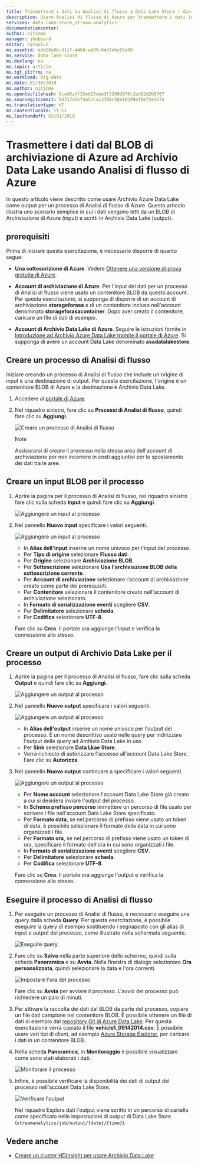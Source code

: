 ```yaml
---
title: Trasmettere i dati da Analisi di flusso a Data Lake Store | Azure
description: Usare Analisi di flusso di Azure per trasmettere i dati in Archivio Azure Data Lake
services: data-lake-store,stream-analytics
documentationcenter: 
author: nitinme
manager: jhubbard
editor: cgronlun
ms.assetid: edb58e0b-311f-44b0-a499-04d7e6c07a90
ms.service: data-lake-store
ms.devlang: na
ms.topic: article
ms.tgt_pltfrm: na
ms.workload: big-data
ms.date: 01/30/2018
ms.author: nitinme
ms.openlocfilehash: 8ced5aff33ed23aee3f3399d876c1ed62d2b5707
ms.sourcegitcommit: 9d317dabf4a5cca13308c50a10349af0e72e1b7e
ms.translationtype: HT
ms.contentlocale: it-IT
ms.lasthandoff: 02/01/2018
---
```

# <a name="stream-data-from-azure-storage-blob-into-data-lake-store-using-azure-stream-analytics"></a>Trasmettere i dati dal BLOB di archiviazione di Azure ad Archivio Data Lake usando Analisi di flusso di Azure
In questo articolo viene descritto come usare Archivio Azure Data Lake come output per un processo di Analisi di flusso di Azure. Questo articolo illustra uno scenario semplice in cui i dati vengono letti da un BLOB di Archiviazione di Azure (input) e scritti in Archivio Data Lake (output).

## <a name="prerequisites"></a>prerequisiti
Prima di iniziare questa esercitazione, è necessario disporre di quanto segue:

* **Una sottoscrizione di Azure**. Vedere [Ottenere una versione di prova gratuita di Azure](https://azure.microsoft.com/pricing/free-trial/).

* **Account di archiviazione di Azure**. Per l'input dei dati per un processo di Analisi di flusso viene usato un contenitore BLOB da questo account. Per questa esercitazione, si supponga di disporre di un account di archiviazione **storageforasa** e di un contenitore incluso nell'account denominato **storageforasacontainer**. Dopo aver creato il contenitore, caricare un file di dati di esempio. 
  
* **Account di Archivio Data Lake di Azure**. Seguire le istruzioni fornite in [Introduzione ad Archivio Azure Data Lake tramite il portale di Azure](data-lake-store-get-started-portal.md). Si supponga di avere un account Data Lake denominato **asadatalakestore**. 

## <a name="create-a-stream-analytics-job"></a>Creare un processo di Analisi di flusso
Iniziare creando un processo di Analisi di flusso che include un'origine di input e una destinazione di output. Per questa esercitazione, l'origine è un contenitore BLOB di Azure e la destinazione è Archivio Data Lake.

1. Accedere al [portale di Azure](https://portal.azure.com).

2. Nel riquadro sinistro, fare clic su **Processi di Analisi di flusso**, quindi fare clic su **Aggiungi**.

    ![Creare un processo di Analisi di flusso](./media/data-lake-store-stream-analytics/create.job.png "Creare un processo di Analisi di flusso")

    > [!NOTE]
    > Assicurarsi di creare il processo nella stessa area dell'account di archiviazione per non incorrere in costi aggiuntivi per lo spostamento dei dati tra le aree.
    >

## <a name="create-a-blob-input-for-the-job"></a>Creare un input BLOB per il processo

1. Aprire la pagina per il processo di Analisi di flusso, nel riquadro sinistro fare clic sulla scheda **Input** e quindi fare clic su **Aggiungi**.

    ![Aggiungere un input al processo](./media/data-lake-store-stream-analytics/create.input.1.png "Aggiungere un input al processo")

2. Nel pannello **Nuovo input** specificare i valori seguenti.

    ![Aggiungere un input al processo](./media/data-lake-store-stream-analytics/create.input.2.png "Aggiungere un input al processo")

    * In **Alias dell'input** inserire un nome univoco per l'input del processo.
    * Per **Tipo di origine** selezionare **Flusso dati**.
    * Per **Origine** selezionare **Archiviazione BLOB**.
    * Per **Sottoscrizione** selezionare **Usa l'archiviazione BLOB della sottoscrizione corrente**.
    * Per **Account di archiviazione** selezionare l'account di archiviazione creato come parte dei prerequisiti. 
    * Per **Contenitore** selezionare il contenitore creato nell'account di archiviazione selezionato.
    * In **Formato di serializzazione eventi** scegliere **CSV**.
    * Per **Delimitatore** selezionare **scheda**.
    * Per **Codifica** selezionare **UTF-8**.

    Fare clic su **Crea**. Il portale ora aggiunge l'input e verifica la connessione allo stesso.


## <a name="create-a-data-lake-store-output-for-the-job"></a>Creare un output di Archivio Data Lake per il processo

1. Aprire la pagina per il processo di Analisi di flusso, fare clic sulla scheda **Output** e quindi fare clic su **Aggiungi**.

    ![Aggiungere un output al processo](./media/data-lake-store-stream-analytics/create.output.1.png "Aggiungere un output al processo")

2. Nel pannello **Nuovo output** specificare i valori seguenti.

    ![Aggiungere un output al processo](./media/data-lake-store-stream-analytics/create.output.2.png "Aggiungere un output al processo")

    * In **Alias dell'output** inserire un nome univoco per l'output del processo. È un nome descrittivo usato nelle query per indirizzare l'output delle query ad Archivio Data Lake in uso.
    * Per **Sink** selezionare **Data Lkae Store**.
    * Verrà richiesto di autorizzare l'accesso all'account Data Lake Store. Fare clic su **Autorizza**.

3. Nel pannello **Nuovo output** continuare a specificare i valori seguenti.

    ![Aggiungere un output al processo](./media/data-lake-store-stream-analytics/create.output.3.png "Aggiungere un output al processo")

    * Per **Nome account** selezionare l'account Data Lake Store già creato a cui si desidera inviare l'output del processo.
    * In **Schema prefisso percorso** immettere un percorso di file usato per scrivere i file nell'account Data Lake Store specificato.
    * Per **Formato data**, se nel percorso di prefisso viene usato un token di data, è possibile selezionare il formato della data in cui sono organizzati i file.
    * Per **Formato ora**, se nel percorso di prefisso viene usato un token di ora, specificare il formato dell'ora in cui sono organizzati i file.
    * In **Formato di serializzazione eventi** scegliere **CSV**.
    * Per **Delimitatore** selezionare **scheda**.
    * Per **Codifica** selezionare **UTF-8**.
    
    Fare clic su **Crea**. Il portale ora aggiunge l'output e verifica la connessione allo stesso.
    
## <a name="run-the-stream-analytics-job"></a>Eseguire il processo di Analisi di flusso

1. Per eseguire un processo di Analisi di flusso, è necessario eseguire una query dalla scheda **Query**. Per questa esercitazione, è possibile eseguire la query di esempio sostituendo i segnaposto con gli alias di input e output del processo, come illustrato nella schermata seguente.

    ![Eseguire query](./media/data-lake-store-stream-analytics/run.query.png "Eseguire query")

2. Fare clic su **Salva** nella parte superiore dello schermo, quindi sulla scheda **Panoramica** e su **Avvia**. Nella finestra di dialogo selezionare **Ora personalizzata**, quindi selezionare la data e l'ora correnti.

    ![Impostare l'ora del processo](./media/data-lake-store-stream-analytics/run.query.2.png "Impostare l'ora del processo")

    Fare clic su **Avvia** per avviare il processo. L'avvio del processo può richiedere un paio di minuti.

3. Per attivare la raccolta dei dati dal BLOB da parte del processo, copiare un file dati campione nel contenitore BLOB. È possibile ottenere un file di dati di esempio dal [repository Git di Azure Data Lake](https://github.com/Azure/usql/tree/master/Examples/Samples/Data/AmbulanceData/Drivers.txt). Per questa esercitazione verrà copiato il file **vehicle1_09142014.csv**. È possibile usare vari tipi di client, ad esempio [Azure Storage Explorer](http://storageexplorer.com/), per caricare i dati in un contenitore BLOB.

4. Nella scheda **Panoramica**, in **Monitoraggio** è possibile visualizzare come sono stati elaborati i dati.

    ![Monitorare il processo](./media/data-lake-store-stream-analytics/run.query.3.png "Monitorare il processo")

5. Infine, è possibile verificare la disponibilità dei dati di output del processo nell'account Data Lake Store. 

    ![Verificare l'output](./media/data-lake-store-stream-analytics/run.query.4.png "Verificare l'output")

    Nel riquadro Esplora dati l'output viene scritto in un percorso di cartella come specificato nelle impostazioni di output di Data Lake Store (`streamanalytics/job/output/{date}/{time}`).  

## <a name="see-also"></a>Vedere anche 
* [Creare un cluster HDInsight per usare Archivio Data Lake](data-lake-store-hdinsight-hadoop-use-portal.md)
